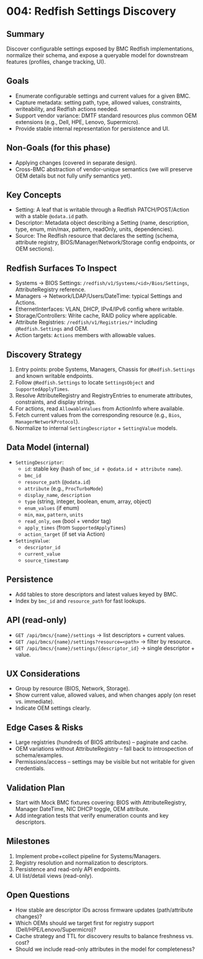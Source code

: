 # 004: Redfish Settings Discovery

## Summary
Discover configurable settings exposed by BMC Redfish implementations, normalize their schema, and expose a queryable model for downstream features (profiles, change tracking, UI).

## Goals
- Enumerate configurable settings and current values for a given BMC.
- Capture metadata: setting path, type, allowed values, constraints, writeability, and Redfish actions needed.
- Support vendor variance: DMTF standard resources plus common OEM extensions (e.g., Dell, HPE, Lenovo, Supermicro).
- Provide stable internal representation for persistence and UI.

## Non-Goals (for this phase)
- Applying changes (covered in separate design).
- Cross-BMC abstraction of vendor-unique semantics (we will preserve OEM details but not fully unify semantics yet).

## Key Concepts
- Setting: A leaf that is writable through a Redfish PATCH/POST/Action with a stable `@odata.id` path.
- Descriptor: Metadata object describing a Setting (name, description, type, enum, min/max, pattern, readOnly, units, dependencies).
- Source: The Redfish resource that declares the setting (schema, attribute registry, BIOS/Manager/Network/Storage config endpoints, or OEM sections).

## Redfish Surfaces To Inspect
- Systems → BIOS Settings: `/redfish/v1/Systems/<id>/Bios/Settings`, AttributeRegistry reference.
- Managers → Network/LDAP/Users/DateTime: typical Settings and Actions.
- EthernetInterfaces: VLAN, DHCP, IPv4/IPv6 config where writable.
- Storage/Controllers: Write cache, RAID policy where applicable.
- Attribute Registries: `/redfish/v1/Registries/*` including `@Redfish.Settings` and OEM.
- Action targets: `Actions` members with allowable values.

## Discovery Strategy
1. Entry points: probe Systems, Managers, Chassis for `@Redfish.Settings` and known writable endpoints.
2. Follow `@Redfish.Settings` to locate `SettingsObject` and `SupportedApplyTimes`.
3. Resolve AttributeRegistry and RegistryEntries to enumerate attributes, constraints, and display strings.
4. For actions, read `AllowableValues` from ActionInfo where available.
5. Fetch current values from the corresponding resource (e.g., `Bios`, `ManagerNetworkProtocol`).
6. Normalize to internal `SettingDescriptor` + `SettingValue` models.

## Data Model (internal)
- `SettingDescriptor`:
  - `id`: stable key (hash of `bmc_id + @odata.id + attribute name`).
  - `bmc_id`
  - `resource_path` (`@odata.id`)
  - `attribute` (e.g., `ProcTurboMode`)
  - `display_name`, `description`
  - `type` (string, integer, boolean, enum, array, object)
  - `enum_values` (if enum)
  - `min`, `max`, `pattern`, `units`
  - `read_only`, `oem` (bool + vendor tag)
  - `apply_times` (from `SupportedApplyTimes`)
  - `action_target` (if set via Action)
- `SettingValue`:
  - `descriptor_id`
  - `current_value`
  - `source_timestamp`

## Persistence
- Add tables to store descriptors and latest values keyed by BMC.
- Index by `bmc_id` and `resource_path` for fast lookups.

## API (read-only)
- `GET /api/bmcs/{name}/settings` → list descriptors + current values.
- `GET /api/bmcs/{name}/settings?resource=<path>` → filter by resource.
- `GET /api/bmcs/{name}/settings/{descriptor_id}` → single descriptor + value.

## UX Considerations
- Group by resource (BIOS, Network, Storage).
- Show current value, allowed values, and when changes apply (on reset vs. immediate).
- Indicate OEM settings clearly.

## Edge Cases & Risks
- Large registries (hundreds of BIOS attributes) – paginate and cache.
- OEM variations without AttributeRegistry – fall back to introspection of schema/examples.
- Permissions/access – settings may be visible but not writable for given credentials.

## Validation Plan
- Start with Mock BMC fixtures covering: BIOS with AttributeRegistry, Manager DateTime, NIC DHCP toggle, OEM attribute.
- Add integration tests that verify enumeration counts and key descriptors.

## Milestones
1. Implement probe+collect pipeline for Systems/Managers.
2. Registry resolution and normalization to descriptors.
3. Persistence and read-only API endpoints.
4. UI list/detail views (read-only).

## Open Questions
- How stable are descriptor IDs across firmware updates (path/attribute changes)?
- Which OEMs should we target first for registry support (Dell/HPE/Lenovo/Supermicro)?
- Cache strategy and TTL for discovery results to balance freshness vs. cost?
- Should we include read-only attributes in the model for completeness?
